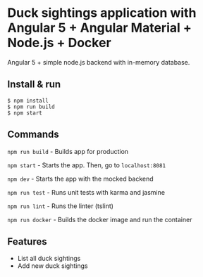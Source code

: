 # Duck sightings application with Angular 5 + Angular Material + Node.js + Docker

Angular 5 + simple node.js backend with in-memory database.

## Install & run

```
$ npm install
$ npm run build
$ npm start
```

## Commands

`npm run build` - Builds app for production

`npm start` - Starts the app. Then, go to `localhost:8081`

`npm dev` - Starts the app with the mocked backend

`npm run test` - Runs unit tests with karma and jasmine

`npm run lint` - Runs the linter (tslint)

`npm run docker` - Builds the docker image and run the container

## Features
* List all duck sightings
* Add new duck sightings
